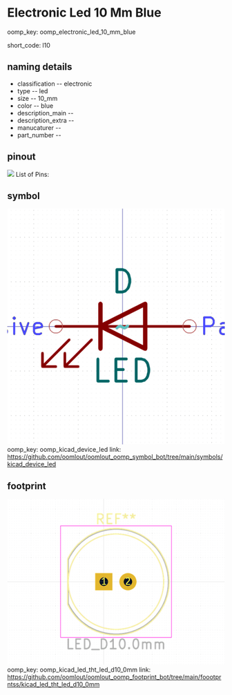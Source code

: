 # Electronic Led 10 Mm Blue
oomp_key: oomp_electronic_led_10_mm_blue  

short_code: l10
## naming details
* classification -- electronic
* type -- led
* size -- 10_mm
* color -- blue
* description_main -- 
* description_extra -- 
* manucaturer -- 
* part_number -- 
## pinout
![](working_pinout_600.png)
List of Pins:

## symbol

![](symbol/0/working/working_600.png)
oomp_key: oomp_kicad_device_led
link: https://github.com/oomlout/oomlout_oomp_symbol_bot/tree/main/symbols/kicad_device_led


## footprint

![](footprint/0/working/working_600.png)
oomp_key: oomp_kicad_led_tht_led_d10_0mm
link: https://github.com/oomlout/oomlout_oomp_footprint_bot/tree/main/foootprntss/kicad_led_tht_led_d10_0mm
